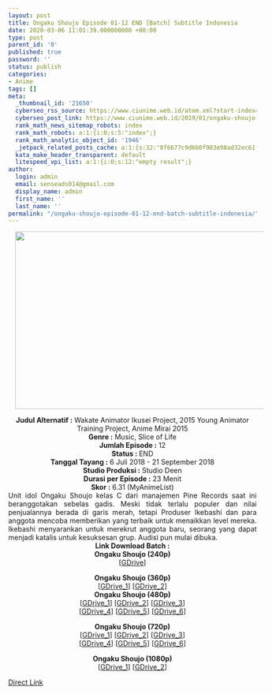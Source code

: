 ```yaml
---
layout: post
title: Ongaku Shoujo Episode 01-12 END [Batch] Subtitle Indonesia
date: 2020-03-06 11:01:39.000000000 +00:00
type: post
parent_id: '0'
published: true
password: ''
status: publish
categories:
- Anime
tags: []
meta:
  _thumbnail_id: '21650'
  cyberseo_rss_source: https://www.ciunime.web.id/atom.xml?start-index=1051&max-results=150
  cyberseo_post_link: https://www.ciunime.web.id/2019/01/ongaku-shoujo-episode-01-12-end-batch.html
  rank_math_news_sitemap_robots: index
  rank_math_robots: a:1:{i:0;s:5:"index";}
  rank_math_analytic_object_id: '1946'
  _jetpack_related_posts_cache: a:1:{s:32:"8f6677c9d6b0f903e98ad32ec61f8deb";a:2:{s:7:"expires";i:1655065927;s:7:"payload";a:0:{}}}
  kata_make_header_transparent: default
  litespeed_vpi_list: a:1:{i:0;s:12:"empty result";}
author:
  login: admin
  email: senseads014@gmail.com
  display_name: admin
  first_name: ''
  last_name: ''
permalink: "/ongaku-shoujo-episode-01-12-end-batch-subtitle-indonesia/"
---
```

<div class="separator" style="clear: both; text-align: center;"><a href="https://2.bp.blogspot.com/-d4PT0E4aIJ0/XDmh1-0U5DI/AAAAAAAAHK8/rkH9U1ACGXoQHUJzaaXBZQTNS1tT4d7EgCLcBGAs/s1600/Ongaku%2BShoujo.jpg" imageanchor="1" style="margin-left: 1em; margin-right: 1em;"><img border="0" data-original-height="720" data-original-width="1280" height="360" src="{{ site.baseurl }}/assets/2020/03/Ongaku%2BShoujo.jpg" width="640" /></a></div>
<p>
<div style="text-align: center;"><b>Judul Alternatif :</b> Wakate Animator Ikusei Project, 2015 Young Animator Training Project, Anime Mirai 2015</div>
<div style="text-align: center;"><b><b>Genre :</b></b> Music, Slice of Life</div>
<div style="text-align: center;"><b>Jumlah Episode :</b> 12<br /><b>Status :&nbsp;</b>END<br /><b>Tanggal Tayang :</b> 6 Juli 2018 - 21 September 2018<br /><b>Studio Produksi :</b> Studio Deen<br /><b>Durasi per Episode :</b>&nbsp;23 Menit</div>
<div style="text-align: center;"><b>Skor :</b> 6.31 (MyAnimeList)</div>
<div style="text-align: center;"></div>
<div style="text-align: justify;">Unit idol Ongaku Shoujo kelas C dari manajemen Pine Records saat ini beranggotakan sebelas gadis. Meski tidak terlalu populer dan nilai penjualannya berada di garis merah, tetapi Produser Ikebashi dan para anggota mencoba memberikan yang terbaik untuk menaikkan level mereka. Ikebashi menyarankan untuk merekrut anggota baru, seorang yang dapat menjadi katalis untuk kesuksesan grup. Audisi pun mulai dibuka.</div>
<div style="text-align: justify;"></div>
<div style="text-align: justify;"></div>
<div style="text-align: center;"><b>Link Download Batch :</b></div>
<div style="text-align: center;">
<div style="text-align: center;"><b>Ongaku Shoujo (240p)</b></div>
<div style="text-align: center;">[<a href="https://drive.google.com/uc?id=1HyJUvwa9KKif7BLYtdgOkKI9gB0Oa2lU" target="_blank" rel="noopener">GDrive</a>]</p>
</div>
</div>
<div style="text-align: center;"><b>Ongaku Shoujo (360p)</b></div>
<div style="text-align: center;">[<a href="https://drive.google.com/uc?id=16MKUvUWU9t49kH0NvpJjv6HpT6_j4SYB" target="_blank" rel="noopener">GDrive_1</a>] [<a href="https://drive.google.com/uc?id=1lGRyslzRBOFjR1VnV5LxTP_kVypT5oww" target="_blank" rel="noopener">GDrive_2</a>]</div>
<div style="text-align: center;"></div>
<div style="text-align: center;"><b>Ongaku Shoujo (480p)</b><br />[<a href="https://drive.google.com/uc?id=1gYegkh5r-tTolZrkGiofsjowIC-4NvIr" target="_blank" rel="noopener">GDrive_1</a>] [<a href="https://drive.google.com/uc?id=1B_OPLMNU8GBdimEMIZFxibI5VyMDIVKE" target="_blank" rel="noopener">GDrive_2</a>] [<a href="https://drive.google.com/uc?id=1tfJ0NxtVZY71GEKEmBkoDGwPKdIQN05F" target="_blank" rel="noopener">GDrive_3</a>]<br />[<a href="https://drive.google.com/uc?id=1eoi3DQh4TBnt-p_UDFQ0ikWi_fJ9i4Vw" target="_blank" rel="noopener">GDrive_4</a>] [<a href="https://drive.google.com/uc?id=1FmXHDtaoKzuVTU17uvglTPydspehGnNm" target="_blank" rel="noopener">GDrive_5</a>] [<a href="https://drive.google.com/uc?id=1EZmSItnBsVRjMz8Fc31ZR2uI0VEYUIif" target="_blank" rel="noopener">GDrive_6</a>]</p>
</div>
<div style="text-align: center;"><b>Ongaku Shoujo (720p)</b><br />[<a href="https://drive.google.com/uc?id=1_F81lFRxC5Z_Epgca8h4DmClsTxCPwHj" target="_blank" rel="noopener">GDrive_1</a>] [<a href="https://drive.google.com/uc?id=1iyk94AYvOYZzuem9405dX3Zez2iMOPC_" target="_blank" rel="noopener">GDrive_2</a>] [<a href="https://drive.google.com/uc?id=1EH-iqNNMEuLilBttphPj3IQzjYFLrRRQ" target="_blank" rel="noopener">GDrive_3</a>]<br />[<a href="https://drive.google.com/uc?id=1cqXTif_pI3NpfifCD56eNx7WQPKZCFaQ" target="_blank" rel="noopener">GDrive_4</a>] [<a href="https://drive.google.com/uc?id=1CUn1QZNR_vc_46vT3E2FgucLo28_6F6j" target="_blank" rel="noopener">GDrive_5</a>] [<a href="https://drive.google.com/uc?id=18IR4aDpwlKCGBgjJCCrGRy1B8248RiMK" target="_blank" rel="noopener">GDrive_6</a>]</p>
<p><b>Ongaku Shoujo (1080p)</b><br />[<a href="https://drive.google.com/uc?id=1TNpUec8TY0ipINCkCvmnzEWSfcXZQAVB" target="_blank" rel="noopener">GDrive_1</a>] [<a href="https://drive.google.com/uc?id=1tHOaGRh2ib4NhytjqTUdMxpKhLSn3qzx" target="_blank" rel="noopener">GDrive_2</a>]</div>
<link rel="stylesheet" href="https://cdnjs.cloudflare.com/ajax/libs/font-awesome/4.7.0/css/font-awesome.min.css" />
<div class="divbtn"> <a href="https://handymansurrender.com/fihup8buzv?key=94550f7ce39444073321dde3b8782f97" class="btn"><i class="fa fa-download"></i> Direct Link</a> </div>
